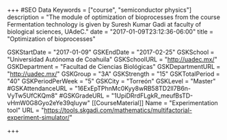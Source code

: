 +++
#SEO Data
Keywords = ["course", "semiconductor physics"]
description = "The module of optimization of bioprocesses from the course Fermentation technology is given by Suresh Kumar Gadi at faculty of biological sciences, UAdeC."
date = "2017-01-09T23:12:36-06:00"
title = "Optimization of bioprocesses"

GSKStartDate = "2017-01-09"
GSKEndDate = "2017-02-25"
GSKSchool = "Universidad Autónoma de Coahuila"
GSKSchoolURL = "http://uadec.mx/"
GSKDepartment = "Facultad de Ciencias Biológicas"
GSKDepartmentURL = "http://uadec.mx/"
GSKGroup = "3A"
GSKStrength = "15"
GSKTotalPeriod = "40"
GSKPeriodPerWeek = "5"
GSKCity = "Torreón"
GSKLevel = "Master"
#GSKAttendanceURL = "16ExEpTPhnMc0Kyy8wRB58TD2ll7B6n-VyTw5UfCKQm8"
#GSKGradeURL = "1UpiDRrdFLgkR_meufBsTD-vHmW0G8Gyo2eYe39qIuyw"
[[CourseMaterial]]
    Name = "Experimentation tool"
    URL = "https://tools.skgadi.com/mathematics/multifactorial-experiment-simulator/"
	
+++

<br />

<!--

[[CourseMaterial]]
    Name = "Syllabus"
    URL = "https://github.com/skgadi/Courses/raw/master/2016-07-12/FIME-5A/Circuitos%20el%C3%A9ctricos%20II.doc"

[[Homeworks]]
    Name = "Homework 1"
	Date = "2016-09-01"
    QuestionsURL = "https://github.com/skgadi/Courses/raw/master/2016-07-12/FIME-5A/Homework001/questions.pdf"
	AnswersURL = "http://github.com/skgadi/Courses/raw/master/2016-07-12/FIME-5A/Homework001/answers.pdf"
[[Homeworks]]
    Name = "Homework 2"
	Date = "2016-09-15"
    QuestionsURL = "https://github.com/skgadi/Courses/raw/master/2016-07-12/FIME-5A/Homework002/questions.pdf"
	AnswersURL = "http://github.com/skgadi/Courses/raw/master/2016-07-12/FIME-5A/Homework002/answers.pdf"
[[Homeworks]]
    Name = "Homework 3"
	Date = "2016-10-04"
    QuestionsURL = "https://github.com/skgadi/Courses/raw/master/2016-07-12/FIME-5A/Homework003/questions.pdf"
	AnswersURL = "http://github.com/skgadi/Courses/raw/master/2016-07-12/FIME-5A/Homework003/answers.pdf"

[[Exams]]
    Name = "Exam 1"
	Date = "2016-10-07"
    QuestionsURL = "https://github.com/skgadi/Courses/raw/master/2016-07-12/FIME-5A/Exam001/questions.pdf"
	AnswersURL = "https://github.com/skgadi/Courses/raw/master/2016-07-12/FIME-5A/Exam001/questions.pdf"
[[Exams]]
    Name = "Exam 2"
	Date = "2016-11-11"
    QuestionsURL = "https://github.com/skgadi/Courses/raw/master/2016-07-12/FIME-5A/Exam002/questions.pdf"
	AnswersURL = "http://github.com/skgadi/Courses/raw/master/2016-07-12/FIME-5A/Exam002/answers.pdf"

	-->